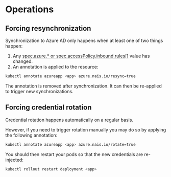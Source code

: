 # Operations

## Forcing resynchronization

Synchronization to Azure AD only happens when at least one of two things happen:

1. Any [spec.azure.* or spec.accessPolicy.inbound.rules[]](#spec) value has changed.
2. An annotation is applied to the resource:

```bash
kubectl annotate azureapp <app> azure.nais.io/resync=true
```

The annotation is removed after synchronization. It can then be re-applied to trigger new synchronizations.

## Forcing credential rotation

Credential rotation happens automatically on a regular basis.

However, if you need to trigger rotation manually you may do so by applying the following annotation:

```bash
kubectl annotate azureapp <app> azure.nais.io/rotate=true
```

You should then restart your pods so that the new credentials are re-injected:

```bash
kubectl rollout restart deployment <app>
```
